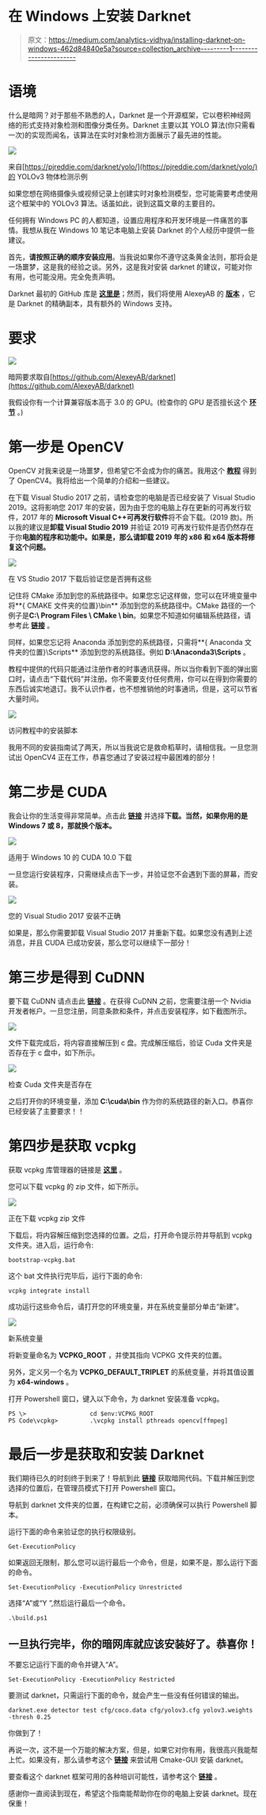 # 在 Windows 上安装 Darknet

> 原文：<https://medium.com/analytics-vidhya/installing-darknet-on-windows-462d84840e5a?source=collection_archive---------1----------------------->

# 语境

什么是暗网？对于那些不熟悉的人，Darknet 是一个开源框架，它以卷积神经网络的形式支持对象检测和图像分类任务。Darknet 主要以其 YOLO 算法(你只需看一次)的实现而闻名，该算法在实时对象检测方面展示了最先进的性能。

![](img/6f8a8ea663eeeeb1e43cb950f2da6cef.png)

来自[https://pjreddie.com/darknet/yolo/](https://pjreddie.com/darknet/yolo/)的 YOLOv3 物体检测示例

如果您想在网络摄像头或视频记录上创建实时对象检测模型，您可能需要考虑使用这个框架中的 YOLOv3 算法。话虽如此，说到这篇文章的主要目的。

任何拥有 Windows PC 的人都知道，设置应用程序和开发环境是一件痛苦的事情。我想从我在 Windows 10 笔记本电脑上安装 Darknet 的个人经历中提供一些建议。

首先，**请按照正确的顺序安装应用**。当我说如果你不遵守这条黄金法则，那将会是一场噩梦，这是我的经验之谈。另外，这是我对安装 darknet 的建议，可能对你有用，也可能没用。完全免责声明。

Darknet 最初的 GitHub 库是 [**这里是**](https://github.com/pjreddie/darknet)；然而，我们将使用 AlexeyAB 的 [**版本**](https://github.com/AlexeyAB/darknet) ，它是 Darknet 的精确副本，具有额外的 Windows 支持。

# 要求

![](img/65aabb8a35af80da6816009856101fec.png)

暗网要求取自[https://github.com/AlexeyAB/darknet](https://github.com/AlexeyAB/darknet)

我假设你有一个计算兼容版本高于 3.0 的 GPU。(检查你的 GPU 是否擅长这个 [**环节**](https://en.wikipedia.org/wiki/CUDA#GPUs_supported) 。)

# 第一步是 OpenCV

OpenCV 对我来说是一场噩梦，但希望它不会成为你的痛苦。我用这个 [**教程**](https://www.learnopencv.com/install-opencv-4-on-windows/) 得到了 OpenCV4。我将给出一个简单的介绍和一些建议。

在下载 Visual Studio 2017 之前，请检查您的电脑是否已经安装了 Visual Studio 2019。这将影响您 2017 年的安装，因为由于您的电脑上存在更新的可再发行软件，2017 年的 **Microsoft Visual C++可再发行软件**将不会下载。(2019 款)。所以我的建议是**卸载 Visual Studio 2019** 并验证 2019 可再发行软件是否仍然存在于你**电脑的程序和功能中。如果是，那么请卸载 2019 年的 x86 和 x64 版本将修复这个问题。**

![](img/f0c48b5b62ff23e6fecafaa86e44c808.png)

在 VS Studio 2017 下载后验证您是否拥有这些

记住将 CMake 添加到您的系统路径中。如果您忘记这样做，您可以在环境变量中将**{ CMAKE 文件夹的位置}\bin** 添加到您的系统路径中。CMake 路径的一个例子是**C:\ Program Files \ CMake \ bin**。如果您不知道如何编辑系统路径，请参考此 [**链接**](https://www.architectryan.com/2018/03/17/add-to-the-path-on-windows-10/) 。

同样，如果您忘记将 Anaconda 添加到您的系统路径，只需将**{ Anaconda 文件夹的位置}\Scripts** 添加到您的系统路径。例如 **D:\Anaconda3\Scripts** 。

教程中提供的代码只能通过注册作者的时事通讯获得。所以当你看到下面的弹出窗口时，请点击“下载代码”并注册。你不需要支付任何费用，你可以在得到你需要的东西后诚实地退订。我不认识作者，也不想推销他的时事通讯，但是，这可以节省大量时间。

![](img/925498c81baa1d8e1bd8c0812a1b4efb.png)

访问教程中的安装脚本

我用不同的安装指南试了两天，所以当我说它是救命稻草时，请相信我。一旦您测试出 OpenCV4 正在工作，恭喜您通过了安装过程中最困难的部分！

# 第二步是 CUDA

我会让你的生活变得非常简单。点击此 [**链接**](https://developer.nvidia.com/cuda-10.0-download-archive?target_os=Windows&target_arch=x86_64&target_version=10) 并选择**下载。当然，如果你用的是 Windows 7 或 8，那就换个版本。**

![](img/bb592523c8475e00e1c2d10a616695ac.png)

适用于 Windows 10 的 CUDA 10.0 下载

一旦您运行安装程序，只需继续点击下一步，并验证您不会遇到下面的屏幕，而安装。

![](img/cfc7d45006cafbd24b0c13d639dd7b55.png)

您的 Visual Studio 2017 安装不正确

如果是，那么你需要卸载 Visual Studio 2017 并重新下载。如果您没有遇到上述消息，并且 CUDA 已成功安装，那么您可以继续下一部分！

# 第三步是得到 CuDNN

要下载 CuDNN 请点击此 [**链接**](https://developer.nvidia.com/rdp/cudnn-download) 。在获得 CuDNN 之前，您需要注册一个 Nvidia 开发者帐户。一旦您注册，同意条款和条件，并点击安装程序，如下截图所示。

![](img/b3e08c0d910c68bbb431b5e742cd2e31.png)

文件下载完成后，将内容直接解压到 c 盘。完成解压缩后，验证 Cuda 文件夹是否存在于 c 盘中，如下所示。

![](img/aa38ea7391ed5dd9891e933451f15583.png)

检查 Cuda 文件夹是否存在

之后打开你的环境变量，添加 **C:\cuda\bin** 作为你的系统路径的新入口。恭喜你已经安装了主要要求！！

# 第四步是获取 vcpkg

获取 vcpkg 库管理器的链接是 [**这里**](https://github.com/Microsoft/vcpkg) 。

您可以下载 vcpkg 的 zip 文件，如下所示。

![](img/426f529bd4c2dd44e64aa6cbf2b8bdc0.png)

正在下载 vcpkg zip 文件

下载后，将内容解压缩到您选择的位置。之后，打开命令提示符并导航到 vcpkg 文件夹。进入后，运行命令:

```
bootstrap-vcpkg.bat
```

这个 bat 文件执行完毕后，运行下面的命令:

```
vcpkg integrate install
```

成功运行这些命令后，请打开您的环境变量，并在系统变量部分单击“新建”。

![](img/6a6bf190323a28c8d1a0c23ceb745077.png)

新系统变量

将新变量命名为 **VCPKG_ROOT** ，并使其指向 VCPKG 文件夹的位置。

另外，定义另一个名为 **VCPKG_DEFAULT_TRIPLET** 的系统变量，并将其值设置为 **x64-windows** 。

打开 Powershell 窗口，键入以下命令，为 darknet 安装准备 vcpkg。

```
PS \>                  cd $env:VCPKG_ROOT
PS Code\vcpkg>         .\vcpkg install pthreads opencv[ffmpeg]
```

# 最后一步是获取和安装 Darknet

我们期待已久的时刻终于到来了！导航到此 [**链接**](https://github.com/AlexeyAB/darknet) 获取暗网代码。下载并解压到您选择的位置后，在管理员模式下打开 Powershell 窗口。

导航到 darknet 文件夹的位置，在构建它之前，必须确保可以执行 Powershell 脚本。

运行下面的命令来验证您的执行权限级别。

```
Get-ExecutionPolicy
```

如果返回无限制，那么您可以运行最后一个命令，但是，如果不是，那么运行下面的命令。

```
Set-ExecutionPolicy -ExecutionPolicy Unrestricted
```

选择“A”或“Y ”,然后运行最后一个命令。

```
.\build.ps1
```

## 一旦执行完毕，你的暗网库就应该安装好了。恭喜你！

不要忘记运行下面的命令并键入“A”。

```
Set-ExecutionPolicy -ExecutionPolicy Restricted
```

要测试 darknet，只需运行下面的命令，就会产生一些没有任何错误的输出。

```
darknet.exe detector test cfg/coco.data cfg/yolov3.cfg yolov3.weights -thresh 0.25
```

你做到了！

再说一次，这不是一个万能的解决方案，但是，如果它对你有用，我很高兴我能帮上忙。如果没有，那么请参考这个 [**链接**](https://github.com/AlexeyAB/darknet#how-to-compile-on-windows-using-cmake-gui) 来尝试用 Cmake-GUI 安装 darknet。

要查看这个 darknet 框架可用的各种培训可能性，请参考这个 [**链接**](https://github.com/AlexeyAB/darknet#yolo-v3-and-yolo-v2-for-windows-and-linux) 。

感谢你一直阅读到现在，希望这个指南能帮助你在你的电脑上安装 darknet。现在保重！